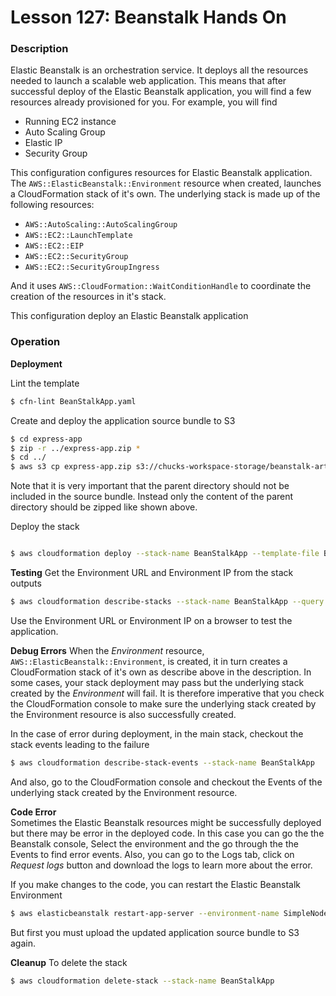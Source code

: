 # Lesson 127: Beanstalk Hands On

### Description

Elastic Beanstalk is an orchestration service. It deploys all the resources needed to launch a scalable web application.
This means that after successful deploy of the Elastic Beanstalk application, you will find a few resources already provisioned for you.
For example, you will find

- Running EC2 instance
- Auto Scaling Group
- Elastic IP
- Security Group

This configuration configures resources for Elastic Beanstalk application.
The `AWS::ElasticBeanstalk::Environment` resource when created, launches a CloudFormation stack of it's own.
The underlying stack is made up of the following resources:

- `AWS::AutoScaling::AutoScalingGroup`
- `AWS::EC2::LaunchTemplate`
- `AWS::EC2::EIP`
- `AWS::EC2::SecurityGroup`
- `AWS::EC2::SecurityGroupIngress`

And it uses `AWS::CloudFormation::WaitConditionHandle` to coordinate the creation of the resources in it's stack.

This configuration deploy an Elastic Beanstalk application

### Operation

**Deployment**

Lint the template

```bash
$ cfn-lint BeanStalkApp.yaml
```

Create and deploy the application source bundle to S3

```bash
$ cd express-app
$ zip -r ../express-app.zip *
$ cd ../
$ aws s3 cp express-app.zip s3://chucks-workspace-storage/beanstalk-artifacts/express-app.zip
```

Note that it is very important that the parent directory should not be included in the source bundle.
Instead only the content of the parent directory should be zipped like shown above.

Deploy the stack

```bash

$ aws cloudformation deploy --stack-name BeanStalkApp --template-file BeanStalkApp.yaml --capabilities CAPABILITY_NAMED_IAM
```

**Testing**
Get the Environment URL and Environment IP from the stack outputs

```bash
$ aws cloudformation describe-stacks --stack-name BeanStalkApp --query "Stacks[0].Outputs" --no-cli-pager
```

Use the Environment URL or Environment IP on a browser to test the application.

**Debug Errors**
When the _Environment_ resource, `AWS::ElasticBeanstalk::Environment`, is created, it in turn creates a CloudFormation stack of it's own as describe above in the description.
In some cases, your stack deployment may pass but the underlying stack created by the _Environment_ will fail.
It is therefore imperative that you check the CloudFormation console to make sure the underlying stack created by the Environment resource is also successfully created.

In the case of error during deployment, in the main stack, checkout the stack events leading to the failure

```bash
$ aws cloudformation describe-stack-events --stack-name BeanStalkApp
```

And also, go to the CloudFormation console and checkout the Events of the underlying stack created by the Environment resource.

**Code Error**  
Sometimes the Elastic Beanstalk resources might be successfully deployed but there may be error in the deployed code.
In this case you can go the the Beanstalk console, Select the environment and the go through the the Events to find error events.
Also, you can go to the Logs tab, click on _Request logs_ button and download the logs to learn more about the error.

If you make changes to the code, you can restart the Elastic Beanstalk Environment

```bash
$ aws elasticbeanstalk restart-app-server --environment-name SimpleNodeEnvironment
```

But first you must upload the updated application source bundle to S3 again.

**Cleanup**
To delete the stack

```bash
$ aws cloudformation delete-stack --stack-name BeanStalkApp
```
